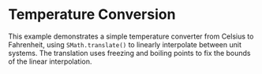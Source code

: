 # Temperature Conversion

This example demonstrates a simple temperature converter from Celsius to Fahrenheit, using `SMath.translate()` to linearly interpolate between unit systems. The translation uses freezing and boiling points to fix the bounds of the linear interpolation.
